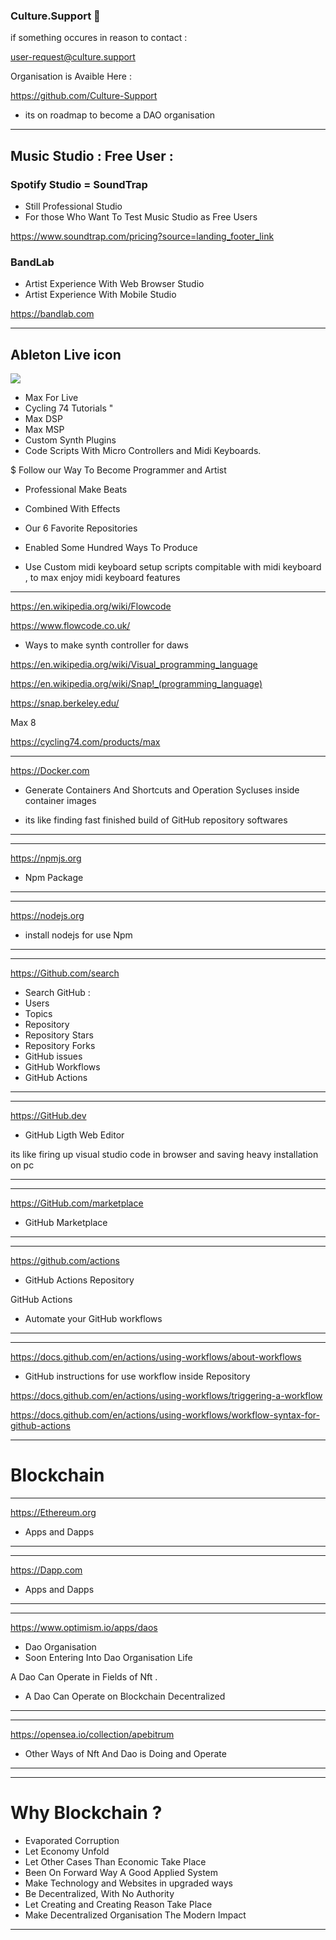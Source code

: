 ### Culture.Support 👋




if something occures in reason to contact :

user-request@culture.support






Organisation is Avaible Here : 


https://github.com/Culture-Support


- its on roadmap to become a DAO organisation 

---------

Music Studio : Free User :
--------

### Spotify Studio = SoundTrap

- Still Professional Studio 
- For those Who Want To Test Music Studio as Free Users




https://www.soundtrap.com/pricing?source=landing_footer_link

### BandLab 

- Artist Experience With Web Browser Studio
- Artist Experience With Mobile Studio

https://bandlab.com 


---------------



Ableton Live icon
-------------------
![](https://cloud.githubusercontent.com/assets/7797479/6123652/12002f48-b0fd-11e4-908c-804b7f02d2b4.png)


- Max For Live
- Cycling 74 Tutorials "
- Max DSP
- Max MSP
- Custom Synth Plugins
- Code Scripts With Micro Controllers and Midi Keyboards.



$ Follow our Way To Become Programmer and Artist 

- Professional Make Beats 
- Combined With Effects

- Our 6 Favorite Repositories
- Enabled Some Hundred Ways To Produce 
- Use Custom midi keyboard setup scripts compitable
with midi keyboard , to max enjoy midi keyboard features

----------





https://en.wikipedia.org/wiki/Flowcode



https://www.flowcode.co.uk/



- Ways to make synth controller for daws 


https://en.wikipedia.org/wiki/Visual_programming_language


https://en.wikipedia.org/wiki/Snap!_(programming_language)

https://snap.berkeley.edu/


Max 8

https://cycling74.com/products/max


------------


https://Docker.com

- Generate Containers And Shortcuts and Operation
Sycluses inside container images 


- its like finding fast finished build 
of GitHub repository softwares 

----------------




---------

https://npmjs.org

- Npm Package 

----------------




---------

https://nodejs.org

- install nodejs for use Npm

----------------



---------

https://Github.com/search

- Search GitHub : 
- Users
- Topics 
- Repository 
- Repository Stars 
- Repository Forks
- GitHub issues 
- GitHub Workflows
- GitHub Actions 

----------------



---------

https://GitHub.dev

- GitHub Ligth Web Editor

its like firing up visual studio code in browser
and saving heavy installation on pc 

----------------




---------

https://GitHub.com/marketplace

- GitHub Marketplace



----------------


---------

https://github.com/actions

- GitHub Actions Repository 


GitHub Actions

- Automate your GitHub workflows

----------------








---------

https://docs.github.com/en/actions/using-workflows/about-workflows

- GitHub instructions for use workflow inside
Repository

https://docs.github.com/en/actions/using-workflows/triggering-a-workflow

https://docs.github.com/en/actions/using-workflows/workflow-syntax-for-github-actions


----------------

# Blockchain 


---------

https://Ethereum.org

- Apps and Dapps  

----------------



---------

https://Dapp.com

- Apps and Dapps  

----------------


---------

https://www.optimism.io/apps/daos

- Dao Organisation 
- Soon Entering Into Dao Organisation Life

 A Dao Can Operate in Fields of Nft .
- A Dao Can Operate on Blockchain Decentralized 
----------------




---------

https://opensea.io/collection/apebitrum

- Other Ways of Nft And Dao is Doing and Operate 

----------------


---------



# Why Blockchain ?

- Evaporated Corruption
- Let Economy Unfold
- Let Other Cases Than Economic Take Place
- Been On Forward Way A Good Applied System
- Make Technology and Websites in upgraded ways 
- Be Decentralized, With No Authority
- Let Creating and Creating Reason Take Place
- Make Decentralized Organisation The Modern 
Impact 

----------------




